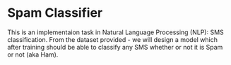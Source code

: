 # Spam Classifier

This is an implementaion task in Natural Language Processing (NLP): SMS classification. From the dataset provided - we will design a model which after training should be able to classify any SMS whether or not it is Spam or not (aka Ham).

